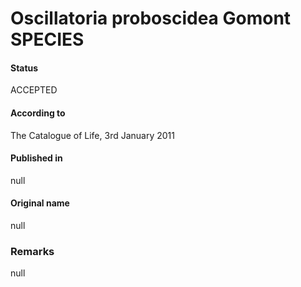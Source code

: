 # Oscillatoria proboscidea Gomont SPECIES

#### Status
ACCEPTED

#### According to
The Catalogue of Life, 3rd January 2011

#### Published in
null

#### Original name
null

### Remarks
null